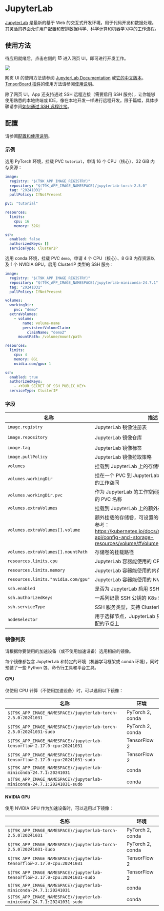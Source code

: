# JupyterLab

[JupyterLab](https://github.com/jupyterlab/jupyterlab) 是最新的基于 Web 的交互式开发环境，用于代码开发和数据处理。其灵活的界面允许用户配置和安排数据科学、科学计算和机器学习中的工作流程。

## 使用方法

待应用就绪后，点击右侧的 <svg width="1em" height="1em" class="MuiSvgIcon-root MuiSvgIcon-colorPrimary MuiSvgIcon-fontSizeMedium css-jxtyyz" focusable="false" aria-hidden="true" viewBox="0 0 24 24" data-testid="OpenInNewIcon"><path d="M19 19H5V5h7V3H5c-1.11 0-2 .9-2 2v14c0 1.1.89 2 2 2h14c1.1 0 2-.9 2-2v-7h-2zM14 3v2h3.59l-9.83 9.83 1.41 1.41L19 6.41V10h2V3z"></path></svg> 进入网页 UI，即可进行开发工作。

![](https://s2.loli.net/2024/08/20/tZiw9cyL6a4Vbkz.png)

网页 UI 的使用方法请参阅 [JupyterLab Documentation](https://jupyterlab.readthedocs.io/en/latest/) 或[它的中文版本](https://jupyterlab.pythonlang.cn/en/latest/)。[TensorBoard 插件](https://github.com/HFAiLab/jupyterlab_tensorboard_pro)的使用方法请参阅[使用说明](https://github.com/HFAiLab/jupyterlab_tensorboard_pro/blob/v4.x/README.zh-cn.md#%E4%BD%BF%E7%94%A8%E8%AF%B4%E6%98%8E)。

除了网页 UI，App 还支持通过 SSH 远程连接（需要启用 SSH 服务），让你能够使用熟悉的本地终端或 IDE，像在本地开发一样进行远程开发。限于篇幅，具体步骤请参阅[如何通过 SSH 远程连接](https://t9k.github.io/ucman/latest/reference/faq/faq-in-ide-usage.html#%E5%A6%82%E4%BD%95%E9%80%9A%E8%BF%87-ssh-%E8%BF%9C%E7%A8%8B%E8%BF%9E%E6%8E%A5)。

## 配置

请参阅[配置和使用说明](https://t9k.github.io/ucman/latest/app/jupyterlab.html#%E9%85%8D%E7%BD%AE%E5%92%8C%E4%BD%BF%E7%94%A8%E8%AF%B4%E6%98%8E)。

### 示例

选用 PyTorch 环境，挂载 PVC `tutorial`，申请 16 个 CPU（核心）、32 GiB 内存资源：

```yaml
image:
  registry: "$(T9K_APP_IMAGE_REGISTRY)"
  repository: "$(T9K_APP_IMAGE_NAMESPACE)/jupyterlab-torch-2.5.0"
  tag: "20241031"
  pullPolicy: IfNotPresent

pvc: "tutorial"

resources:
  limits:
    cpu: 16
    memory: 32Gi

ssh:
  enabled: false
  authorizedKeys: []
  serviceType: ClusterIP
```

选用 conda 环境，挂载 PVC `demo`，申请 4 个 CPU（核心）、8 GiB 内存资源以及 1 个 NVIDIA GPU，启用 ClusterIP 类型的 SSH 服务：

```yaml
image:
  registry: "$(T9K_APP_IMAGE_REGISTRY)"
  repository: "$(T9K_APP_IMAGE_NAMESPACE)/jupyterlab-miniconda-24.7.1"
  tag: "20241031"
  pullPolicy: IfNotPresent

volumes:
  workingDir:
    pvc: "demo"
  extraVolumes:
    - volume:
        name: volume-name
        persistentVolumeClaim:
          claimName: "demo2"
      mountPath: /volume/mount/path

resources:
  limits:
    cpu: 4
    memory: 8Gi
    nvidia.com/gpu: 1

ssh:
  enabled: true
  authorizedKeys:
    - <YOUR_SECRET_OF_SSH_PUBLIC_KEY>
  serviceType: ClusterIP
```

### 字段

| 名称                                | 描述                                                                                                                                                | 值                                                  |
| ----------------------------------- | --------------------------------------------------------------------------------------------------------------------------------------------------- | --------------------------------------------------- |
| `image.registry`                    | JupyterLab 镜像注册表                                                                                                                               | `$(T9K_APP_IMAGE_REGISTRY)`                         |
| `image.repository`                  | JupyterLab 镜像仓库                                                                                                                                 | `$(T9K_APP_IMAGE_NAMESPACE)/jupyterlab-torch-2.5.0` |
| `image.tag`                         | JupyterLab 镜像标签                                                                                                                                 | `20241031`                                          |
| `image.pullPolicy`                  | JupyterLab 镜像拉取策略                                                                                                                             | `IfNotPresent`                                      |
| `volumes`                           | 挂载到 JupyterLab 上的存储卷                                                                                                                        | `{}`                                                |
| `volumes.workingDir`                | 挂在一个 PVC 到 JupyterLab 上，作为 JupyterLab 的工作空间                                                                                           | `{}`                                                |
| `volumes.workingDir.pvc`            | 作为 JupyterLab 的工作空间挂载到 JupyterLab 上的 PVC 名称                                                                                           | `""`                                                |
| `volumes.extraVolumes`              | 挂载到 JupyterLab 上的额外存储卷                                                                                                                    | `[]`                                                |
| `volumes.extraVolumes[].volume`     | 额外挂载的存储卷，可设置的存储卷类型和结构，请参考：https://kubernetes.io/docs/reference/kubernetes-api/config-and-storage-resources/volume/#Volume | `{}`                                                |
| `volumes.extraVolumes[].mountPath`  | 存储卷的挂载路径                                                                                                                                    | `""`                                                |
| `resources.limits.cpu`              | JupyterLab 容器能使用的 CPU 上限                                                                                                                    | `16`                                                |
| `resources.limits.memory`           | JupyterLab 容器能使用的内存上限                                                                                                                     | `32Gi`                                              |
| `resources.limits."nvidia.com/gpu"` | JupyterLab 容器能使用的 NVIDIA GPU 上限                                                                                                             | `1`                                                 |
| `ssh.enabled`                       | 是否为 JupyterLab 启用 SSH 服务                                                                                                                     | `false`                                             |
| `ssh.authorizedKeys`                | 一系列记录 SSH 公钥的 K8s Secret 资源                                                                                                               | `[]`                                                |
| `ssh.serviceType`                   | SSH 服务类型，支持 ClusterIP 和 NodePort 两种                                                                                                       | `ClusterIP`                                         |
| `nodeSelector`                      | 用于选择节点，JupyterLab 只会被调度到标签与之匹配的节点上                                                                                           | `[]`                                                |

### 镜像列表

请根据你要使用的加速设备（或不使用加速设备）选用相应的镜像。

每个镜像都包含 JupyterLab 和特定的环境（机器学习框架或 conda 环境），同时预装了一些 Python 包、命令行工具和平台工具。

#### CPU

仅使用 CPU 计算（不使用加速设备）时，可以选用以下镜像：

| 名称                                                                        | 环境             |
| --------------------------------------------------------------------------- | ---------------- |
| `$(T9K_APP_IMAGE_NAMESPACE)/jupyterlab-torch-2.5.0:20241031`                | PyTorch 2, conda |
| `$(T9K_APP_IMAGE_NAMESPACE)/jupyterlab-torch-2.5.0:20241031-sudo`           | PyTorch 2, conda |
| `$(T9K_APP_IMAGE_NAMESPACE)/jupyterlab-tensorflow-2.17.0-cpu:20241031`      | TensorFlow 2     |
| `$(T9K_APP_IMAGE_NAMESPACE)/jupyterlab-tensorflow-2.17.0-cpu:20241031-sudo` | TensorFlow 2     |
| `$(T9K_APP_IMAGE_NAMESPACE)/jupyterlab-miniconda-24.7.1:20241031`           | conda            |
| `$(T9K_APP_IMAGE_NAMESPACE)/jupyterlab-miniconda-24.7.1:20241031-sudo`      | conda            |

#### NVIDIA GPU

使用 NVIDIA GPU 作为加速设备时，可以选用以下镜像：

| 名称                                                                        | 环境             |
| --------------------------------------------------------------------------- | ---------------- |
| `$(T9K_APP_IMAGE_NAMESPACE)/jupyterlab-torch-2.5.0:20241031`                | PyTorch 2, conda |
| `$(T9K_APP_IMAGE_NAMESPACE)/jupyterlab-torch-2.5.0:20241031-sudo`           | PyTorch 2, conda |
| `$(T9K_APP_IMAGE_NAMESPACE)/jupyterlab-tensorflow-2.17.0-cpu:20241031`      | TensorFlow 2     |
| `$(T9K_APP_IMAGE_NAMESPACE)/jupyterlab-tensorflow-2.17.0-cpu:20241031-sudo` | TensorFlow 2     |
| `$(T9K_APP_IMAGE_NAMESPACE)/jupyterlab-miniconda-24.7.1:20241031`           | conda            |
| `$(T9K_APP_IMAGE_NAMESPACE)/jupyterlab-miniconda-24.7.1:20241031-sudo`      | conda            |
